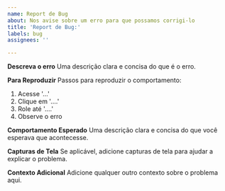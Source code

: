 ```yaml
---
name: Report de Bug
about: Nos avise sobre um erro para que possamos corrigi-lo
title: 'Report de Bug:'
labels: bug
assignees: ''

---
```


**Descreva o erro**
Uma descrição clara e concisa do que é o erro.

**Para Reproduzir**
Passos para reproduzir o comportamento:

1. Acesse '...'
2. Clique em '....'
3. Role até '....'
4. Observe o erro

**Comportamento Esperado**
Uma descrição clara e concisa do que você esperava que acontecesse.

**Capturas de Tela**
Se aplicável, adicione capturas de tela para ajudar a explicar o problema.

**Contexto Adicional**
Adicione qualquer outro contexto sobre o problema aqui.
